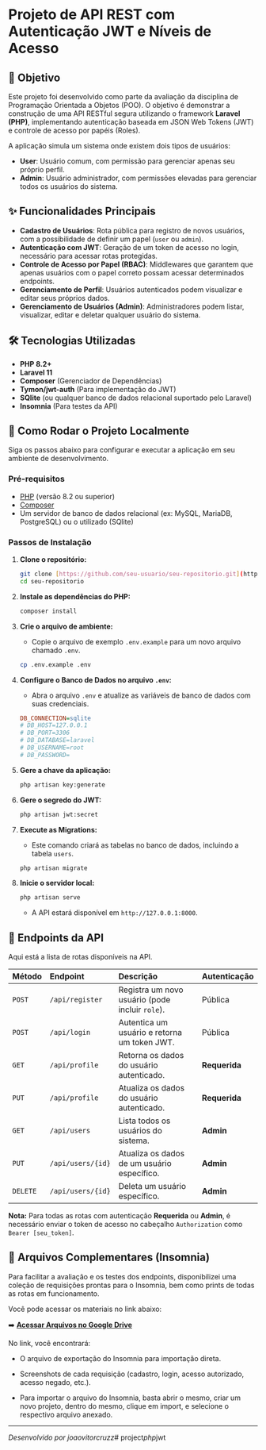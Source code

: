 # Projeto de API REST com Autenticação JWT e Níveis de Acesso

## 🎯 Objetivo

Este projeto foi desenvolvido como parte da avaliação da disciplina de Programação Orientada a Objetos (POO). O objetivo é demonstrar a construção de uma API RESTful segura utilizando o framework **Laravel (PHP)**, implementando autenticação baseada em JSON Web Tokens (JWT) e controle de acesso por papéis (Roles).

A aplicação simula um sistema onde existem dois tipos de usuários:
* **User**: Usuário comum, com permissão para gerenciar apenas seu próprio perfil.
* **Admin**: Usuário administrador, com permissões elevadas para gerenciar todos os usuários do sistema.

## ✨ Funcionalidades Principais

* **Cadastro de Usuários**: Rota pública para registro de novos usuários, com a possibilidade de definir um papel (`user` ou `admin`).
* **Autenticação com JWT**: Geração de um token de acesso no login, necessário para acessar rotas protegidas.
* **Controle de Acesso por Papel (RBAC)**: Middlewares que garantem que apenas usuários com o papel correto possam acessar determinados endpoints.
* **Gerenciamento de Perfil**: Usuários autenticados podem visualizar e editar seus próprios dados.
* **Gerenciamento de Usuários (Admin)**: Administradores podem listar, visualizar, editar e deletar qualquer usuário do sistema.

## 🛠️ Tecnologias Utilizadas

* **PHP 8.2+**
* **Laravel 11**
* **Composer** (Gerenciador de Dependências)
* **Tymon/jwt-auth** (Para implementação do JWT)
* **SQlite** (ou qualquer banco de dados relacional suportado pelo Laravel)
* **Insomnia** (Para testes da API)

## 🚀 Como Rodar o Projeto Localmente

Siga os passos abaixo para configurar e executar a aplicação em seu ambiente de desenvolvimento.

### Pré-requisitos
* [PHP](https://www.php.net/downloads.php) (versão 8.2 ou superior)
* [Composer](https://getcomposer.org/)
* Um servidor de banco de dados relacional (ex: MySQL, MariaDB, PostgreSQL) ou o utilizado (SQlite)

### Passos de Instalação

1.  **Clone o repositório:**
    ```bash
    git clone [https://github.com/seu-usuario/seu-repositorio.git](https://github.com/seu-usuario/seu-repositorio.git)
    cd seu-repositorio
    ```

2.  **Instale as dependências do PHP:**
    ```bash
    composer install
    ```

3.  **Crie o arquivo de ambiente:**
    * Copie o arquivo de exemplo `.env.example` para um novo arquivo chamado `.env`.
    ```bash
    cp .env.example .env
    ```

4.  **Configure o Banco de Dados no arquivo `.env`:**
    * Abra o arquivo `.env` e atualize as variáveis de banco de dados com suas credenciais.
    ```ini
    DB_CONNECTION=sqlite
    # DB_HOST=127.0.0.1
    # DB_PORT=3306
    # DB_DATABASE=laravel
    # DB_USERNAME=root
    # DB_PASSWORD=
    ```

5.  **Gere a chave da aplicação:**
    ```bash
    php artisan key:generate
    ```

6.  **Gere o segredo do JWT:**
    ```bash
    php artisan jwt:secret
    ```

7.  **Execute as Migrations:**
    * Este comando criará as tabelas no banco de dados, incluindo a tabela `users`.
    ```bash
    php artisan migrate
    ```

8.  **Inicie o servidor local:**
    ```bash
    php artisan serve
    ```
    * A API estará disponível em `http://127.0.0.1:8000`.

## 📖 Endpoints da API

Aqui está a lista de rotas disponíveis na API.

| Método | Endpoint               | Descrição                                         | Autenticação   |
| :----- | :--------------------- | :------------------------------------------------ | :------------- |
| `POST` | `/api/register`        | Registra um novo usuário (pode incluir `role`).   |  Pública      |
| `POST` | `/api/login`           | Autentica um usuário e retorna um token JWT.      | Pública      |
| `GET`  | `/api/profile`         | Retorna os dados do usuário autenticado.          | **Requerida** |
| `PUT`  | `/api/profile`         | Atualiza os dados do usuário autenticado.         | **Requerida** |
| `GET`  | `/api/users`           | Lista todos os usuários do sistema.               | **Admin** |
| `PUT`  | `/api/users/{id}`      | Atualiza os dados de um usuário específico.       | **Admin** |
| `DELETE`| `/api/users/{id}`     | Deleta um usuário específico.                     | **Admin** |

**Nota:** Para todas as rotas com autenticação **Requerida** ou **Admin**, é necessário enviar o token de acesso no cabeçalho `Authorization` como `Bearer [seu_token]`.

## 📂 Arquivos Complementares (Insomnia)

Para facilitar a avaliação e os testes dos endpoints, disponibilizei uma coleção de requisições prontas para o Insomnia, bem como prints de todas as rotas em funcionamento.

Você pode acessar os materiais no link abaixo:

➡️ **[Acessar Arquivos no Google Drive](https://drive.google.com/drive/folders/19EkOpgVMgJ4Kk2qJTjaNDYhsWEQ7X5yE?usp=sharing)**

No link, você encontrará:
* O arquivo de exportação do Insomnia para importação direta.
* Screenshots de cada requisição (cadastro, login, acesso autorizado, acesso negado, etc.).


* Para importar o arquivo do Insomnia, basta abrir o mesmo, criar um novo projeto, dentro do mesmo, clique em import, e selecione o respectivo arquivo anexado.
---
*Desenvolvido por joaovitorcruzz*#   p r o j e c t _ p h p _ j w t  
 